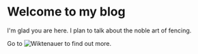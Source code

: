 # Welcome to my blog

I'm glad you are here. I plan to talk about the noble art of fencing.

Go to ![Wiktenauer](https://wiktenauer.com/wiki/Main_Page) to find out more.
